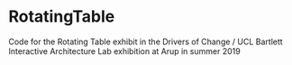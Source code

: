 # RotatingTable
Code for the Rotating Table exhibit in the Drivers of Change / UCL Bartlett Interactive Architecture Lab exhibition at Arup in summer 2019
